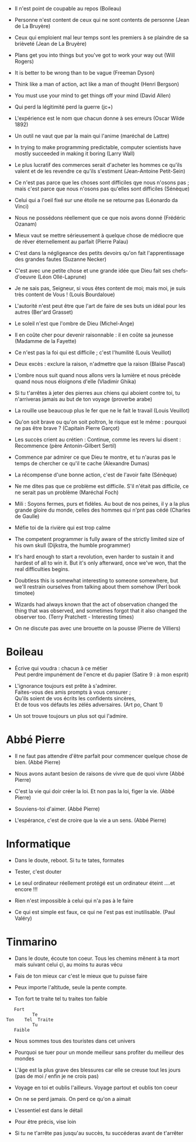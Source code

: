 * Il n'est point de coupable au repos (Boileau)

* Personne n'est content de ceux qui ne sont contents de personne (Jean de La Bruyère)

* Ceux qui emploient mal leur temps sont les premiers à se plaindre de sa brièveté (Jean de La Bruyère)

* Plans get you into things but you've got to work your way out (Will Rogers)

* It is better to be wrong than  to be vague (Freeman Dyson)

* Think like a man of action, act like a man of thought (Henri Bergson)

* You must use your mind to get things off your mind (David Allen)

* Qui perd la légitimité perd la guerre (jc+)

* L'expérience est le nom que chacun donne à ses erreurs (Oscar Wilde 1892)

* Un outil ne vaut que par la main qui l'anime (maréchal de Lattre)

* In trying to make programming predictable, computer scientists have mostly succeeded in making it boring (Larry Wall)

* Le plus lucratif des commerces serait d'acheter les hommes ce qu'ils valent et de les revendre ce qu'ils s'estiment (Jean-Antoine Petit-Sein)

* Ce n'est pas parce que les choses sont difficiles qye nous n'osons pas ; mais c'est parce que nous n'osons pas qu'elles sont difficiles (Sénèque)

* Celui qui a l'oeil fixé sur une étoile ne se retourne pas (Léonardo da Vinci)

* Nous ne possédons réellement que ce que nois avons donné (Frédéric Ozanam)

* Mieux vaut se mettre sérieusement à quelque chose de médiocre que de rêver éternellement au parfait (Pierre Palau)

* C'est dans la négligeance des petits devoirs qu'on fait l'apprentissage des grandes fautes (Suzanne Necker)

* C'est avec une petite chose et une grande idée que Dieu fait ses chefs-d'oeuvre (Léon Ollé-Laprune)

* Je ne sais pas, Seigneur, si vous êtes content de moi; mais moi, je suis très content de Vous ! (Louis Bourdaloue)

* L'autorité n'est peut être que l'art de faire de ses buts un idéal pour les autres (Ber'ard Grasset)

* Le soleil n'est que l'ombre de Dieu (Michel-Ange)

* Il en coûte cher pour devenir raisonnable : il en coûte sa jeunesse (Madamme de la Fayette) 

* Ce n'est pas la foi qui est difficile ; c'est l'humilité (Louis Veuillot)

* Deux excès : exclure la raison, n'admettre que la raison (Blaise Pascal)

* L'ombre nous suit quand nous allons vers la lumière et nous précède quand nous nous éloignons d'elle (Vladimir Ghika)

* Si tu t'arrêtes à jeter des pierres aux chiens qui aboient contre toi, tu n'arriveras jamais au but de ton voyage (proverbe arabe)

* La rouille use beaucoup plus le fer que ne le fait le travail (Louis Veuillot)

* Qu'on soit brave ou qu'on soit poltron, le risque est le même : pourquoi ne pas être brave ? (Capitain Pierre Garçot)

* Les succès crient au crétien : Continue, comme les revers lui disent : Recommence (père Antonin-Gilbert Sertil)

* Commence par admirer ce que Dieu te montre, et tu n'auras pas le temps de chercher ce qu'il te cache (Alexandre Dumas)

* La récompense d'une bonne action, c'est de l'avoir faite (Sénèque)

* Ne me dites pas que ce problème est difficile. S'il n'était pas difficile, ce ne serait pas un problème (Maréchal Foch)

* Mili : Soyons fermes, purs et fidèles. Au bout de nos peines, il y a la plus grande gloire du monde, celles des hommes qui n'pnt pas cédé (Charles de Gaulle)

* Méfie toi de la rivière qui est trop calme

* The competent programmer is fully aware of the strictly limited size of his own skull	(Dijkstra, the humble programmer)

*	It's hard enough to start a revolution, even harder to sustain it and hardest of all to win it. But it's only afterward, once we've won, that the real difficulties begins. 

*	Doubtless this is somewhat interesting to someone somewhere, but we'll restrain ourselves from talking about them somehow (Perl book timotee)

* Wizards had always known that the act of observation changed the thing that was observed, and sometimes forgot that it also changed the observer too. (Terry Pratchett  -  Interesting times)

* On ne discute pas avec une brouette on la pousse (Pierre de Villiers)

# Boileau

* Écrive qui voudra : chacun à ce métier  
Peut perdre impunément de l'encre et du papier (Satire 9 : à mon esprit)

* L'ignorance toujours est prête à s'admirer.  
Faites-vous des amis prompts à vous censurer ;  
Qu'ils soient de vos écrits les confidents sincères,  
Et de tous vos défauts les zélés adversaires. (Art po, Chant 1)

* Un sot trouve toujours un plus sot qui l'admire.



# Abbé Pierre

* Il ne faut pas attendre d'être parfait pour commencer quelque chose de bien. (Abbé Pierre) 

* Nous avons autant besion de raisons de vivre que de quoi vivre (Abbé Pierre)

* C'est la vie qui doir créer la loi. Et non pas la loi, figer la vie. (Abbé Pierre)

* Souviens-toi d'aimer. (Abbé Pierre)

* L'espérance, c'est de croire que la vie a un sens. (Abbé Pierre)
	
# Informatique

* Dans le doute, reboot. Si tu te tates, formates

* Tester, c'est douter 

* Le seul ordinateur réellement protégé est un ordinateur éteint ....et encore !!!  

* Rien n'est impossible à celui qui n'a pas à le faire

* Ce qui est simple est faux, ce qui ne l'est pas est inutilisable. (Paul Valéry)


# Tinmarino

* Dans le doute, écoute ton coeur. Tous les chemins mênent à ta mort mais suivant celui çi, au moins tu auras vécu

* Fais de ton mieux car c'est le mieux que tu puisse faire

* Peux importe l'altitude, seule la pente compte.

* Ton fort te traite tel tu traites ton faible

```
   Fort           
          Te      
Ton    Tel  Traite
          Tu      
   Faible         
```

* Nous sommes tous des touristes dans cet univers

* Pourquoi se tuer pour un monde meilleur sans profiter du meilleur des mondes

* L'âge est la plus grave des blessures car elle se creuse tout les jours (pas de moi / enfin je ne crois pas)

* Voyage en toi et oublis l'ailleurs. Voyage partout et oublis ton coeur

* On ne se perd jamais. On perd ce qu'on a aimait

* L'essentiel est dans le détail

* Pour être précis, vise loin

* Si tu ne t'arrête pas jusqu'au succès, tu succéderas avant de t'arrêter
